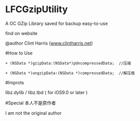 # LFCGzipUtility
A OC GZip Library  saved for backup  easy-to-use

find on website 

@author Clint Harris (www.clintharris.net) 

#How to Use
```
+ (NSData *)gzipData:(NSData*)pUncompressedData;  //压缩

+ (NSData *)ungzipData:(NSData *)compressedData;  //解压缩

```

#Improts

libz.dylib / libz.tbd ( for iOS9.0 or later )


#Special
本人不是原作者

I am not the original author